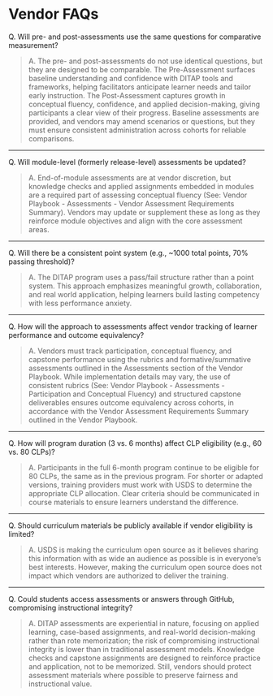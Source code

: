 # Vendor FAQs

Q. Will pre- and post-assessments use the same questions for comparative measurement?

>A. The pre- and post-assessments do not use identical questions, but they are designed to be comparable. The Pre-Assessment surfaces baseline understanding and confidence with DITAP tools and frameworks, helping facilitators anticipate learner needs and tailor early instruction. The Post-Assessment captures growth in conceptual fluency, confidence, and applied decision-making, giving participants a clear view of their progress. Baseline assessments are provided, and vendors may amend scenarios or questions, but they must ensure consistent administration across cohorts for reliable comparisons.

---

Q. Will module-level (formerly release-level) assessments be updated?  
>A. End-of-module assessments are at vendor discretion, but knowledge checks and applied assignments embedded in modules are a required part of assessing conceptual fluency (See: Vendor Playbook \- Assessments \- Vendor Assessment Requirements Summary). Vendors may update or supplement these as long as they reinforce module objectives and align with the core assessment areas.

---

Q. Will there be a consistent point system (e.g., \~1000 total points, 70% passing threshold)? 
>A. The DITAP program uses a pass/fail structure rather than a point system. This approach emphasizes meaningful growth, collaboration, and real world application, helping learners build lasting competency with less performance anxiety.

---

Q. How will the approach to assessments affect vendor tracking of learner performance and outcome equivalency?
>A. Vendors must track participation, conceptual fluency, and capstone performance using the rubrics and formative/summative assessments outlined in the Assessments section of the Vendor Playbook. While implementation details may vary, the use of consistent rubrics (See: Vendor Playbook \- Assessments \- Participation and Conceptual Fluency) and structured capstone deliverables ensures outcome equivalency across cohorts, in accordance with the Vendor Assessment Requirements Summary outlined in the Vendor Playbook.  

---

Q. How will program duration (3 vs. 6 months) affect CLP eligibility (e.g., 60 vs. 80 CLPs)?
>A. Participants in the full 6-month program continue to be eligible for 80 CLPs, the same as in the previous program. For shorter or adapted versions, training providers must work with USDS to determine the appropriate CLP allocation. Clear criteria should be communicated in course materials to ensure learners understand the difference.

---

Q. Should curriculum materials be publicly available if vendor eligibility is limited? 
>A. USDS is making the curriculum open source as it believes sharing this information with as wide an audience as possible is in everyone’s best interests. However, making the curriculum open source does not impact which vendors are authorized to deliver the training. 

---

Q. Could students access assessments or answers through GitHub, compromising instructional integrity?  
>A. DITAP assessments are experiential in nature, focusing on applied learning, case-based assignments, and real-world decision-making rather than rote memorization; the risk of compromising instructional integrity is lower than in traditional assessment models. Knowledge checks and capstone assignments are designed to reinforce practice and application, not to be memorized. Still, vendors should protect assessment materials where possible to preserve fairness and instructional value.

